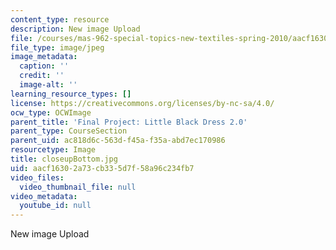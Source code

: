 ```yaml
---
content_type: resource
description: New image Upload
file: /courses/mas-962-special-topics-new-textiles-spring-2010/aacf16302a73cb335d7f58a96c234fb7_closeupBottom.jpg
file_type: image/jpeg
image_metadata:
  caption: ''
  credit: ''
  image-alt: ''
learning_resource_types: []
license: https://creativecommons.org/licenses/by-nc-sa/4.0/
ocw_type: OCWImage
parent_title: 'Final Project: Little Black Dress 2.0'
parent_type: CourseSection
parent_uid: ac818d6c-563d-f45a-f35a-abd7ec170986
resourcetype: Image
title: closeupBottom.jpg
uid: aacf1630-2a73-cb33-5d7f-58a96c234fb7
video_files:
  video_thumbnail_file: null
video_metadata:
  youtube_id: null
---
```

New image Upload